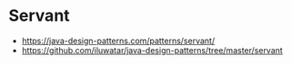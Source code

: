 # Servant

- https://java-design-patterns.com/patterns/servant/
- https://github.com/iluwatar/java-design-patterns/tree/master/servant